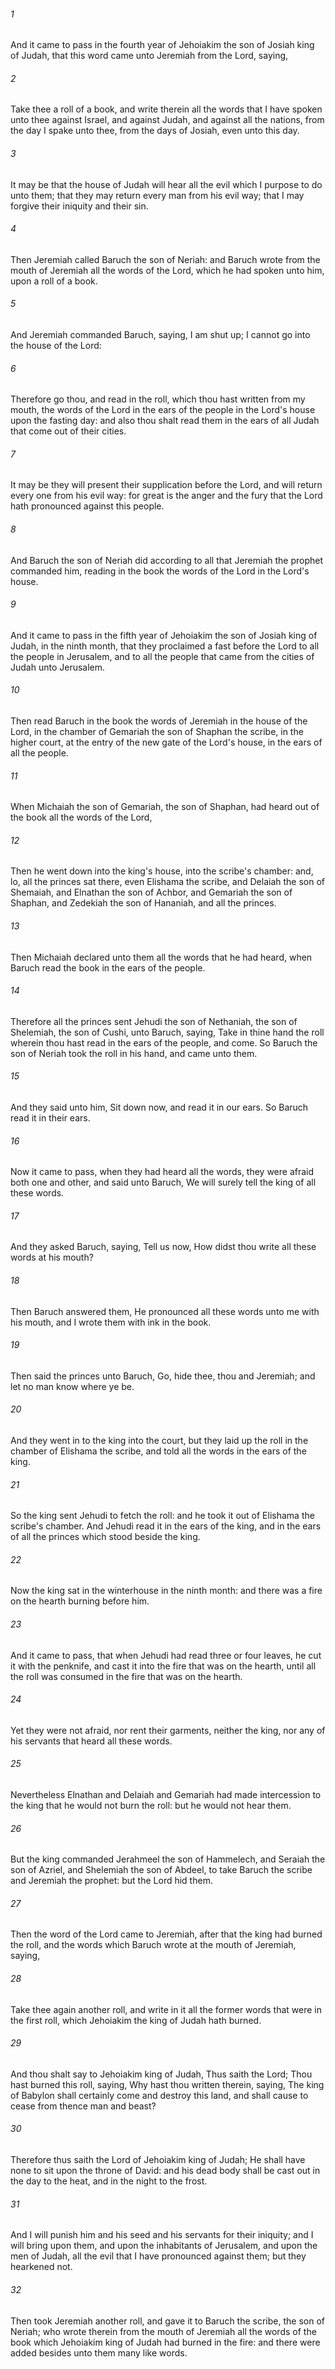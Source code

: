 ###### 1
And it came to pass in the fourth year of Jehoiakim the son of Josiah king of Judah, that this word came unto Jeremiah from the Lord, saying,

###### 2
Take thee a roll of a book, and write therein all the words that I have spoken unto thee against Israel, and against Judah, and against all the nations, from the day I spake unto thee, from the days of Josiah, even unto this day.

###### 3
It may be that the house of Judah will hear all the evil which I purpose to do unto them; that they may return every man from his evil way; that I may forgive their iniquity and their sin.

###### 4
Then Jeremiah called Baruch the son of Neriah: and Baruch wrote from the mouth of Jeremiah all the words of the Lord, which he had spoken unto him, upon a roll of a book.

###### 5
And Jeremiah commanded Baruch, saying, I am shut up; I cannot go into the house of the Lord:

###### 6
Therefore go thou, and read in the roll, which thou hast written from my mouth, the words of the Lord in the ears of the people in the Lord's house upon the fasting day: and also thou shalt read them in the ears of all Judah that come out of their cities.

###### 7
It may be they will present their supplication before the Lord, and will return every one from his evil way: for great is the anger and the fury that the Lord hath pronounced against this people.

###### 8
And Baruch the son of Neriah did according to all that Jeremiah the prophet commanded him, reading in the book the words of the Lord in the Lord's house.

###### 9
And it came to pass in the fifth year of Jehoiakim the son of Josiah king of Judah, in the ninth month, that they proclaimed a fast before the Lord to all the people in Jerusalem, and to all the people that came from the cities of Judah unto Jerusalem.

###### 10
Then read Baruch in the book the words of Jeremiah in the house of the Lord, in the chamber of Gemariah the son of Shaphan the scribe, in the higher court, at the entry of the new gate of the Lord's house, in the ears of all the people.

###### 11
When Michaiah the son of Gemariah, the son of Shaphan, had heard out of the book all the words of the Lord,

###### 12
Then he went down into the king's house, into the scribe's chamber: and, lo, all the princes sat there, even Elishama the scribe, and Delaiah the son of Shemaiah, and Elnathan the son of Achbor, and Gemariah the son of Shaphan, and Zedekiah the son of Hananiah, and all the princes.

###### 13
Then Michaiah declared unto them all the words that he had heard, when Baruch read the book in the ears of the people.

###### 14
Therefore all the princes sent Jehudi the son of Nethaniah, the son of Shelemiah, the son of Cushi, unto Baruch, saying, Take in thine hand the roll wherein thou hast read in the ears of the people, and come. So Baruch the son of Neriah took the roll in his hand, and came unto them.

###### 15
And they said unto him, Sit down now, and read it in our ears. So Baruch read it in their ears.

###### 16
Now it came to pass, when they had heard all the words, they were afraid both one and other, and said unto Baruch, We will surely tell the king of all these words.

###### 17
And they asked Baruch, saying, Tell us now, How didst thou write all these words at his mouth?

###### 18
Then Baruch answered them, He pronounced all these words unto me with his mouth, and I wrote them with ink in the book.

###### 19
Then said the princes unto Baruch, Go, hide thee, thou and Jeremiah; and let no man know where ye be.

###### 20
And they went in to the king into the court, but they laid up the roll in the chamber of Elishama the scribe, and told all the words in the ears of the king.

###### 21
So the king sent Jehudi to fetch the roll: and he took it out of Elishama the scribe's chamber. And Jehudi read it in the ears of the king, and in the ears of all the princes which stood beside the king.

###### 22
Now the king sat in the winterhouse in the ninth month: and there was a fire on the hearth burning before him.

###### 23
And it came to pass, that when Jehudi had read three or four leaves, he cut it with the penknife, and cast it into the fire that was on the hearth, until all the roll was consumed in the fire that was on the hearth.

###### 24
Yet they were not afraid, nor rent their garments, neither the king, nor any of his servants that heard all these words.

###### 25
Nevertheless Elnathan and Delaiah and Gemariah had made intercession to the king that he would not burn the roll: but he would not hear them.

###### 26
But the king commanded Jerahmeel the son of Hammelech, and Seraiah the son of Azriel, and Shelemiah the son of Abdeel, to take Baruch the scribe and Jeremiah the prophet: but the Lord hid them.

###### 27
Then the word of the Lord came to Jeremiah, after that the king had burned the roll, and the words which Baruch wrote at the mouth of Jeremiah, saying,

###### 28
Take thee again another roll, and write in it all the former words that were in the first roll, which Jehoiakim the king of Judah hath burned.

###### 29
And thou shalt say to Jehoiakim king of Judah, Thus saith the Lord; Thou hast burned this roll, saying, Why hast thou written therein, saying, The king of Babylon shall certainly come and destroy this land, and shall cause to cease from thence man and beast?

###### 30
Therefore thus saith the Lord of Jehoiakim king of Judah; He shall have none to sit upon the throne of David: and his dead body shall be cast out in the day to the heat, and in the night to the frost.

###### 31
And I will punish him and his seed and his servants for their iniquity; and I will bring upon them, and upon the inhabitants of Jerusalem, and upon the men of Judah, all the evil that I have pronounced against them; but they hearkened not.

###### 32
Then took Jeremiah another roll, and gave it to Baruch the scribe, the son of Neriah; who wrote therein from the mouth of Jeremiah all the words of the book which Jehoiakim king of Judah had burned in the fire: and there were added besides unto them many like words.

